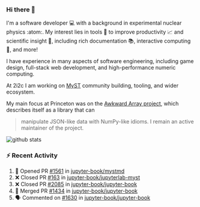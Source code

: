 ### Hi there 👋 

I'm a software developer 💻 with a background in experimental nuclear physics :atom:. My interest lies in tools :wrench: to improve productivity :chart_with_upwards_trend: and scientific insight :telescope:, including rich documentation 📚, interactive computing 🧮, and more! 

I have experience in many aspects of software engineering, including game design, full-stack web development, and high-performance numeric computing. 

At 2i2c I am working on [MyST](https://github.com/jupyter-book/mystmd) community building, tooling, and wider ecosystem. 

My main focus at Princeton was on the [Awkward Array project](awkward-array.org/), which describes itself as a library that can 
> manipulate JSON-like data with NumPy-like idioms. I remain an active maintainer of the project. 

![github stats](https://github-readme-stats.vercel.app/api?username=agoose77&show_icons=true&hide_rank=true&hide_title=true&bg_color=30,e76445,904e95&text_color=efe3ec&icon_color=efe3ec)
<!--
**agoose77/agoose77** is a ✨ _special_ ✨ repository because its `README.md` (this file) appears on your GitHub profile.

Here are some ideas to get you started:

- 🔭 I’m currently working on ...
- 🌱 I’m currently learning ...
- 👯 I’m looking to collaborate on ...
- 🤔 I’m looking for help with ...
- 💬 Ask me about ...
- 📫 How to reach me: ...
- 😄 Pronouns: ...
- ⚡ Fun fact: ...
-->

### :zap: Recent Activity

<!--START_SECTION:activity-->
1. 💪 Opened PR [#1561](https://github.com/jupyter-book/mystmd/pull/1561) in [jupyter-book/mystmd](https://github.com/jupyter-book/mystmd)
2. ❌ Closed PR [#163](https://github.com/jupyter-book/jupyterlab-myst/pull/163) in [jupyter-book/jupyterlab-myst](https://github.com/jupyter-book/jupyterlab-myst)
3. ❌ Closed PR [#2085](https://github.com/jupyter-book/jupyter-book/pull/2085) in [jupyter-book/jupyter-book](https://github.com/jupyter-book/jupyter-book)
4. 🎉 Merged PR [#1434](https://github.com/jupyter-book/jupyter-book/pull/1434) in [jupyter-book/jupyter-book](https://github.com/jupyter-book/jupyter-book)
5. 🗣 Commented on [#1630](https://github.com/jupyter-book/jupyter-book/pull/1630#issuecomment-2389581763) in [jupyter-book/jupyter-book](https://github.com/jupyter-book/jupyter-book)
<!--END_SECTION:activity-->
